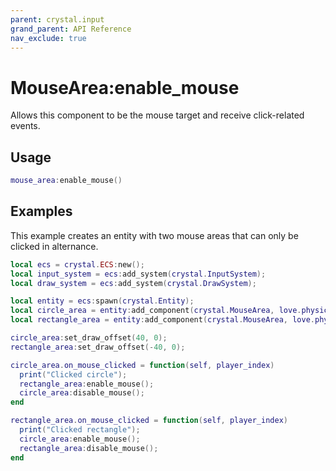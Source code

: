 ```yaml
---
parent: crystal.input
grand_parent: API Reference
nav_exclude: true
---
```


# MouseArea:enable_mouse

Allows this component to be the mouse target and receive click-related events.

## Usage

```lua
mouse_area:enable_mouse()
```

## Examples

This example creates an entity with two mouse areas that can only be clicked in alternance.

```lua
local ecs = crystal.ECS:new();
local input_system = ecs:add_system(crystal.InputSystem);
local draw_system = ecs:add_system(crystal.DrawSystem);

local entity = ecs:spawn(crystal.Entity);
local circle_area = entity:add_component(crystal.MouseArea, love.physics.newCircleShape(10));
local rectangle_area = entity:add_component(crystal.MouseArea, love.physics.newRectangleShape(20, 10));

circle_area:set_draw_offset(40, 0);
rectangle_area:set_draw_offset(-40, 0);

circle_area.on_mouse_clicked = function(self, player_index)
  print("Clicked circle");
  rectangle_area:enable_mouse();
  circle_area:disable_mouse();
end

rectangle_area.on_mouse_clicked = function(self, player_index)
  print("Clicked rectangle");
  circle_area:enable_mouse();
  rectangle_area:disable_mouse();
end
```
